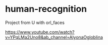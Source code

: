 # human-recognition
Project from U with orl_faces

https://www.youtube.com/watch?v=YPqLMa2Uno8&ab_channel=AlyonaOgloblina
